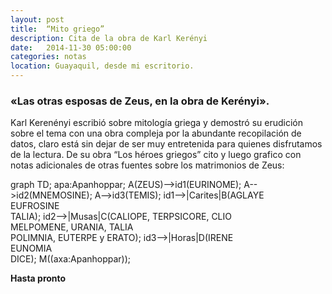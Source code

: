 ```yaml
---
layout: post
title:  “Mito griego”
description: Cita de la obra de Karl Kerényi
date:   2014-11-30 05:00:00
categories: notas
location: Guayaquil, desde mi escritorio.
---
```


### &laquo;Las otras esposas de Zeus, en la obra de Kerényi&raquo;.

Karl Kerenényi escribió sobre mitología griega y demostró su erudición sobre el tema con una obra compleja por la abundante recopilación de datos, claro está sin dejar de ser muy entretenida para quienes disfrutamos de la lectura. De su obra “Los héroes griegos” cito y luego grafico con notas adicionales de otras fuentes sobre los matrimonios de Zeus:


<section>
 <script src="js/mermaid.full.js"></script>
    <script>
        var mermaid_config = {
            startOnLoad:true
        }
    </script>
    <script>
        function apa(){
            console.log('CLICKED');
        }
    </script>
<div class="mermaid">
    graph TD;
        apa:Apanhoppar;
        A(ZEUS)-->id1(EURINOME);
        A-->id2(MNEMOSINE);
        A-->id3(TEMIS);
        id1-->|Carites|B(AGLAYE <br> EUFROSINE <br> TALIA);
        id2-->|Musas|C(CALIOPE, TERPSICORE, CLIO <br> MELPOMENE, URANIA, TALIA <br> POLIMNIA, EUTERPE y ERATO);
        id3-->|Horas|D(IRENE <br> EUNOMIA <br> DICE);
        M((axa:Apanhoppar));    
</div>
</section>

**Hasta pronto**
